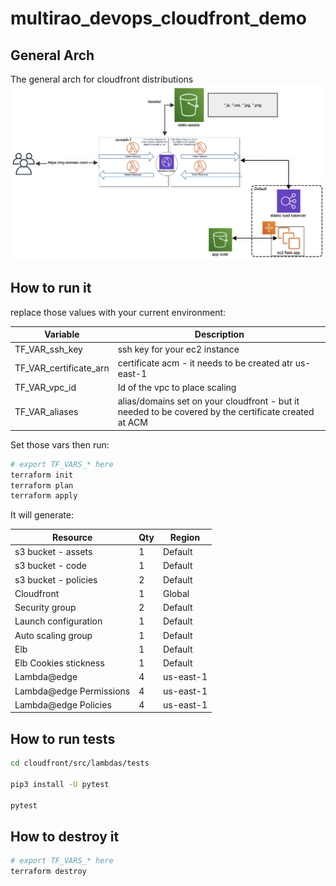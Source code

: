 # multirao_devops_cloudfront_demo

## General Arch

The general arch for cloudfront distributions
![General Arch](img/arch.png)


## How to run it

replace those values with your current environment:

| Variable               | Description 
|------------------------|------------------------------------------------------------------------------------------------------|
| TF_VAR_ssh_key         | ssh key for your ec2 instance                                                                        |
| TF_VAR_certificate_arn | certificate acm - it needs to be created atr us-east-1                                               |              
| TF_VAR_vpc_id          | Id of the vpc to place scaling                                                                       |
| TF_VAR_aliases         | alias/domains set on your cloudfront - but it needed to be covered by the certificate created at ACM |


Set those vars then run:
```bash
# export TF_VARS_* here
terraform init
terraform plan
terraform apply
```
It will generate:

| Resource                | Qty  |Region              |
--------------------------|------|--------------------|
| s3 bucket - assets      |  1   | Default            |
| s3 bucket - code        |  1   | Default            |
| s3 bucket - policies    |  2   | Default            |
| Cloudfront              |  1   | Global             |
| Security group          |  2   | Default            |
| Launch configuration    |  1   | Default            |
| Auto scaling group      |  1   | Default            |
| Elb                     |  1   | Default            |
| Elb Cookies stickness   |  1   | Default            |
| Lambda@edge             |  4   | us-east-1          |
| Lambda@edge Permissions |  4   | us-east-1          |
| Lambda@edge Policies    |  4   | us-east-1          |


## How to run tests
```bash
cd cloudfront/src/lambdas/tests

pip3 install -U pytest

pytest
```

## How to destroy it
```bash
# export TF_VARS_* here
terraform destroy
```